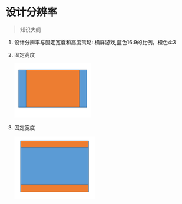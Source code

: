# 设计分辨率

> 知识大纲
1. 设计分辨率与固定宽度和高度策略:
   横屏游戏,蓝色16:9的比例，橙色4:3
2. 固定高度
   
    ![](./images/固定高度.jpg)
    
3. 固定宽度

    ![](./images/固定宽度.jpg)
